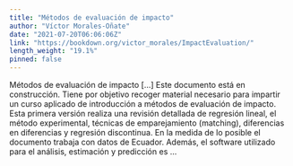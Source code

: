 ```yaml
---
title: "Métodos de evaluación de impacto"
author: "Víctor Morales-Oñate"
date: "2021-07-20T06:06:06Z"
link: "https://bookdown.org/victor_morales/ImpactEvaluation/"
length_weight: "19.1%"
pinned: false
---
```


Métodos de evaluación de impacto [...] Este documento está en construcción. Tiene por objetivo recoger material necesario para impartir un curso aplicado de introducción a métodos de evaluación de impacto. Esta primera versión realiza una revisión detallada de regresión lineal, el método experimental, técnicas de emparejamiento (matching), diferencias en diferencias y regresión discontinua. En la medida de lo posible el documento trabaja con datos de Ecuador. Además, el software utilizado para el análisis, estimación y predicción es ...
